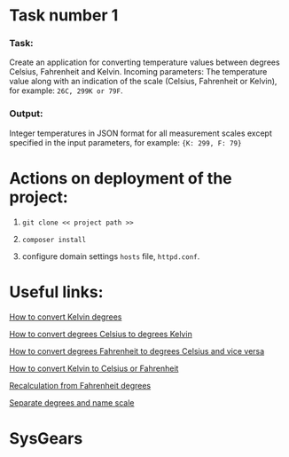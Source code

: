 Task number 1
=====================
### Task:
Create an application for converting temperature values between degrees Celsius,
Fahrenheit and Kelvin.
Incoming parameters:
The temperature value along with an indication of the scale (Celsius, Fahrenheit or Kelvin),
for example: `26C, 299K or 79F`.

### Output:
Integer temperatures in JSON format for all measurement scales except specified
in the input parameters, for example: `{K: 299, F: 79}`

Actions on deployment of the project:
====================
1. `git clone << project path >>`

2. `сomposer install`

3. configure domain settings `hosts` file, `httpd.conf`.

Useful links:
====================
[How to convert Kelvin degrees](https://context.reverso.net/%D0%BF%D0%B5%D1%80%D0%B5%D0%B2%D0%BE%D0%B4/%D1%80%D1%83%D1%81%D1%81%D0%BA%D0%B8%D0%B9-%D0%B0%D0%BD%D0%B3%D0%BB%D0%B8%D0%B9%D1%81%D0%BA%D0%B8%D0%B9/%D0%A8%D0%9A%D0%90%D0%9B%D0%90+%D0%9A%D0%95%D0%9B%D0%AC%D0%92%D0%98%D0%9D%D0%901)

[How to convert degrees Celsius to degrees Kelvin](https://ru.wikihow.com/%D0%BF%D0%B5%D1%80%D0%B5%D0%B2%D0%B5%D1%81%D1%82%D0%B8-%D0%B3%D1%80%D0%B0%D0%B4%D1%83%D1%81%D1%8B-%D0%A6%D0%B5%D0%BB%D1%8C%D1%81%D0%B8%D1%8F-%D0%B2-%D0%B3%D1%80%D0%B0%D0%B4%D1%83%D1%81%D1%8B-%D0%9A%D0%B5%D0%BB%D1%8C%D0%B2%D0%B8%D0%BD%D0%B0)

[How to convert degrees Fahrenheit to degrees Celsius and vice versa](http://www.fahrenheit-celsius.info/)

[How to convert Kelvin to Celsius or Fahrenheit](https://ru.wikihow.com/%D0%BF%D0%B5%D1%80%D0%B5%D0%B2%D0%B5%D1%81%D1%82%D0%B8-%D0%9A%D0%B5%D0%BB%D1%8C%D0%B2%D0%B8%D0%BD%D1%8B-%D0%B2-%D0%B3%D1%80%D0%B0%D0%B4%D1%83%D1%81%D1%8B-%D0%A6%D0%B5%D0%BB%D1%8C%D1%81%D0%B8%D1%8F-%D0%B8%D0%BB%D0%B8-%D0%A4%D0%B0%D1%80%D0%B5%D0%BD%D0%B3%D0%B5%D0%B9%D1%82%D0%B0)

[Recalculation from Fahrenheit degrees](https://fin-calc.org.ua/ru/calculator/conversion/temperature/fahrenheit/)

[Separate degrees and name scale](https://php.ru/forum/threads/razdelenie-stroki-bukvy-otdelno-cifry-otdelno.41853/)
# SysGears
